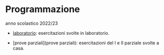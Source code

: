 # Programmazione
anno scolastico 2022/23

- [laboratorio](laboratorio): esercitazioni svolte in laboratorio.

- [prove parziali](prove parziali): esercitazioni del I e II parziale svolte a casa.

